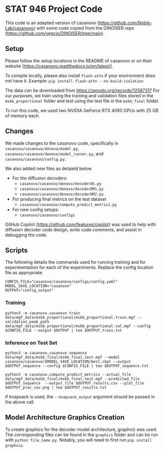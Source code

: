 # STAT 946 Project Code
This code is an adapted version of casanovo (https://github.com/Noble-Lab/casanovo) with some code copied from the DINOISER repo (https://github.com/yegcjs/DINOISER/tree/main).

## Setup
Please follow the setup locations in the README of casanovo or on their website (https://casanovo.readthedocs.io/en/latest/).

To compile locally, please also install `flash-attn` if your environment does not have it. 
Example: `pip install flash-attn --no-build-isolation`

The data can be downloaded from https://zenodo.org/records/12587317 
For our purposes, we train using the training and validation files stored in the `mskb_proportional` folder and test using the test file in the `mskb_final` folder.

To run this code, we used two NVIDIA GeForce RTX 4090 GPUs with 25 GB of memory each. 

## Changes
We made changes to the casanovo code, specifically in `casanovo/casanovo/denovo/model.py`, `casanovo/casanovo/denovo/model_runner.py`, and `casanovo/casanovo/config.py`.

We also added new files as detaield below. 
- For the diffusion decoders:
    - `casanovo/casanovo/denovo/decoderDS.py`
    - `casanovo/casanovo/denovo/decoderDM1.py`
    - `casanovo/casanovo/denovo/decoderDM2.py`
- For producing final metrics on the test dataset 
    - `casanovo/casanovo/compute_predict_metrics.py`
- For new config setups: 
    - `casanovo/casanovo/configs`

GitHub Copilot (https://github.com/features/copilot) was used to help with diffusion decoder code design, write code comments, and assist in debugging the code.

## Scripts
The following details the commands used for running training and for experimentation for each of the experiments. Replace the config location file as appropriate.

```
CONFIG_FILE="casanovo/casanovo/configs/config.yaml"
MODEL_SAVE_LOCATION="casanovo"
OUTPUT="config_output"
```

### Training
`python3 -m casanovo.casanovo train data/mgf_data/mskb_proportional/mskb_proportional.train.mgf --validation_peak_path data/mgf_data/mskb_proportional/mskb_proportional.val.mgf --config $CONFIG_FILE --output $OUTPUT | tee $OUTPUT_train.txt`


### Inference on Test Set
`python3 -m casanovo.casanovo sequence data/mgf_data/mskb_final/mskb_final.test.mgf --model casanovo/casanovo/$MODEL_SAVE_LOCATION/best.ckpt --output $OUTPUT_sequence --config $CONFIG_FILE | tee $OUTPUT_sequence.txt`

`python3 -m casanovo.compute_predict_metrics --actual_file data/mgf_data/mskb_final/mskb_final.test.mgf --predicted_file $OUTPUT_sequence  --output_file $OUTPUT_results.csv --plot_file $OUTPUT_prec_cov.png | tee $OUTPUT_results.txt`

If knapsack is used, the `--knapsack_output` argument should be passed in the above call.


## Model Architecture Graphics Creation
To create graphics for the decoder model architecture, graphviz was used. The corresponding files can be found in the `graphics` folder and can be run with `python file_name.py`. Notably, you will need to first run `pip install graphviz`. 

